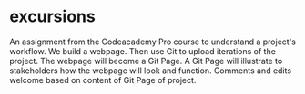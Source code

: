 # excursions

An assignment from the Codeacademy Pro course to understand a project's workflow. We build a webpage. Then use Git to upload iterations of the project. The webpage will become a Git Page. A Git Page will illustrate to stakeholders
how the webpage will look and function. Comments and edits welcome based on content of Git Page of project.
